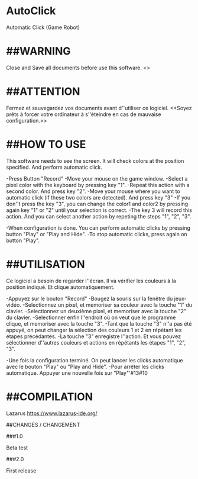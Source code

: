 # AutoClick
Automatic Click (Game Robot)

##WARNING
======

Close and Save all documents before use this software. <<Be ready to force to shutdown your computer in case of bad configuration.>>

##ATTENTION
=========

Fermez et sauvegardez vos documents avant d''utiliser ce logiciel. <<Soyez prêts à forcer votre ordinateur à s''éteindre en cas de mauvaise configuration.>>


##HOW TO USE
========

This software needs to see the screen.
It will check colors at the position specified. 
And perform automatic click.

-Press Button "Record"
-Move your mouse on the game window.
-Select a pixel color with the keyboard by pressing key "1".
-Repeat this action with a second color. And press key "2".
-Move your mouse where you want to automatic click (if these two colors are detected). And press key "3"
-If you don''t press the key "3", you can change the color1 and color2 by pressing again key "1" or "2" until your selection is correct.
-The key 3 will record this action. And you can select another action by repeting the steps "1", "2", "3".

-When configuration is done. You can perform automatic clicks by pressing button "Play" or "Play and Hide".
-To stop automatic clicks, press again on button "Play".     


##UTILISATION
========

Ce logiciel a besoin de regarder l''écran.
Il va vérifier les couleurs à la position indiqué.
Et clique automatiquement.

-Appuyez sur le bouton "Record"
-Bougez la souris sur la fenêtre du jeux-vidéo.
-Selectionnez un pixel, et memoriser sa couleur avec la touche "1" du clavier.
-Selectionnez un deuxième pixel, et memoriser avec la touche "2" du clavier.
-Selectionner enfin l''endroit où on veut que le programme clique, et memoriser avec la touche "3".
-Tant que la touche "3" n''a pas été appuyé, on peut changer la sélection des couleurs 1 et 2 en répètant les étapes précédantes.
-La touche "3" enregistre l''action. Et vous pouvez sélectionner d''autres couleurs et actions en répétants les étapes "1", "2", "3".

-Une fois la configuration terminé. On peut lancer les clicks automatique avec le bouton "Play" ou "Play and Hide".
-Pour arrêter les clicks automatique. Appuyer une nouvelle fois sur "Play"'#13#10


##COMPILATION
========

Lazarus 
https://www.lazarus-ide.org/

##CHANGES / CHANGEMENT

###1.0

Beta test

###2.0

First release